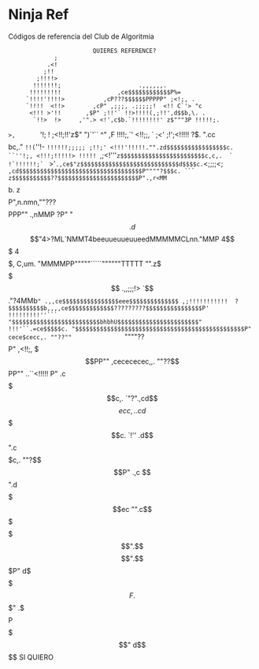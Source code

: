 # Ninja Ref
Códigos de referencia del Club de Algoritmia

                            QUIERES REFERENCE?
                 ;
               .<!
              ;!!
            ;!!!!>
           !!!!!!!;                      .,,,,,,.
          !!!!!!!!!                ,ce$$$$$$$$$$$$P%=
         `!!!!'!!!!>           ,cP???$$$$$$PPPPP" ;<!;, .
         `!!!!  <!!>        ,cP" ,;;;, .;;;;;!  <!! C`'> "c
          <!!! >'!!       ,$P" ;!!'` !!>!!!!(,;!!',d$$b,\. .
           `!!>  !>     ,'".> <!',c$b.`!!!!!!!!' z$"""3P !!!!!;.
  `>,       `'!; !      ;<!!;!!'z$"  ")`'``      ^"   ,F !!!!;,`'
   <!!;;,      ` ;<' ;!';<!!!!! ?$.   ".cc$$$$$$$$bc,." `!!(`''!-
   `!!!!!!;;;;; ;!!;' <!!!'!!!!!."".zd$$$$$$$$$$$$$$$$$c. ``''!;,
    <!!!;!!!!!> !!!!! `,;<!'''`` z$$$$$$$$$$$$$$$$$$$$$$$$c,c,.  `
     !`!!!!!!;`  ``  >'` .,ce$"z$$$$$$$$$$$$$$$$$$$$$$$$$$$$d$$$$c.
      `<;;;;<;`      ,cd$$$$$$$$$$$$$$$$$$$$$$$$$$$$$$$$$$$P""""?$$$c.
        ```       z$$$$$$$$$$$??$$$$$$$$$$$$$$$$$$$$$$$P".,r<MM  `$$$$b.
                z$$$$$$$$P",n.nmn,""???$$$$$$$$PPP"" .,nMMP ?P" " $$$$$$.
               d$$$$$$$$"4>?ML`NMMT4beeuueuueuueedMMMMMCLnn."MMP 4$$$$$$$
              4$$$$$$$$$, C,um. "MMMMPP"""""`````""""""TTTTT "".z$$$$$$$$
     .,,;;;!> `$$$$$$$$$$."?4MMb`" .,,ce$$$$$$$$$$$$$$$$eee$$$$$$$$$$$$$$
,;!!!!!!!!!!!  ?$$$$$$$$$$b,,,,ce$$$$$$$$$$$$$?????????$$$$$$$$$$$$$$$$P'
!!!!!!!!!''```  "$$$$$$$$$$$$$$$$$$$$$$$$$bhbhU$$$$$$$$$$$$$$$$$$$$$$$"
!!!'``.=ce$$$$$c. "$$$$$$$$$$$$$$$$$$$$$$$$$$$$$$$$$$$$$$$$$$$$$$$$P"
cece$cecc,. ""??""               `""""??$$$$$$$$$$$$$$$$$$$$$$$$P"  ,<!!;,
$$$PP"" ,cecececec,,.  ""??$$$$$$$%=-     `"""""""???$$$$$PP""  ..``<!!!!!
P" .c$$$$$$$$$$$$$$$$$$$c,. `"?".,cd$$$$$$$$$$$$ecc,.      .cd$$$$$c. `!''
.d$$$$$$$$$$$$$$$$$$$$$$$$$$".c$$$$$$$$$$$$$$$$$$$$$$$$$c,.  ""?$$$$P" .,c
$$$$$$$$$$$$$$$$$$$$$$$$$$".d$$$$$$$$$$$$$$$$$$$$$$$$$$$$$$$ec   "".c$$$$$
$$$$$$$$$$$$$$$$$$$$$$$$$".$$$$$$$$$$$$$$$$$$$$$$$$$$$$$$$$$$$$% .$$$$$$$$
$$$$$$$$$$$$$$$$$$$$$$$$".$$$$$$$$$$$$$$$$$$$$$$$$$$$$$$$$$$$P" d$$$$$$$$$
$$$$$$$$$$$$$$$$$$$$$$$F.$$$$$$$$$$$$$$$$$$$$$$$$$$$$$$$$$$$" .$$$$$$$$$$$
$$$$$$$$$$$$$$$$$$$$$$P $$$$$$$$$$$$$$$$$$$$$$$$$$$$$$$$$$$" d$$$$$$$$$$$$
                                 SI QUIERO

